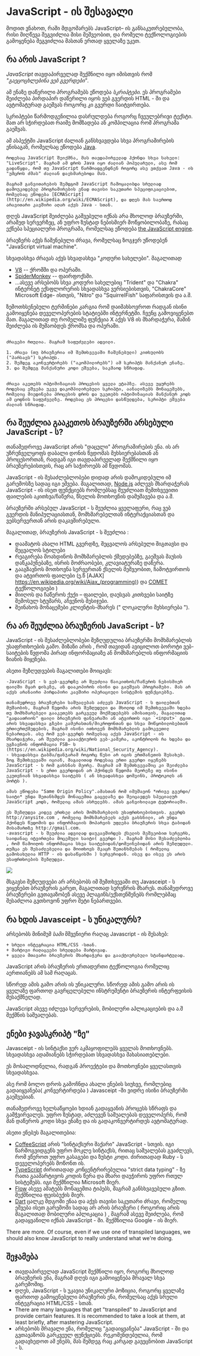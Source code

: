 # JavaScript - ის შესავალი

მოდით ვნახოთ, რაში მდგომარებს JavaScript– ის განსაკუთრებულობა, რისი მიღწევა შეგვიძლია მისი მეშვეობით, და რომელი ტექნოლოგიების გამოყენება შეგვიძლია მასთან ერთად ყველაზე უკეთ.

## რა არის JavaScript ?

*JavaScript* თავდაპირველად შექმნილი იყო იმისთვის რომ *"გაეცოცხლებინა ვებ გვერდები"*.

ამ ენაზე დაწერილი პროგრამებს ეწოდება *სკრიპტები*. ეს პროგრამები შეიძლება პირდაპირ დაწერილი იყოს ვებ გვერდის HTML - ში და ავტომატურად გაეშვას როგორც კი გვერდი ჩაიტვირთება.

სკრიპტები წარმოდგენილია დასრულდება როგორც ჩვეულებრივი ტექსტი. მათ არ სჭირდებათ რაიმე მომზადება ან კომპილაცია რომ პროგრამა გაეშვას.

ამ ასპექტში JavaScript ძალიან განსხვავდება სხვა პროგრამირების ენისაგან, რომელსაც ეწოდება [Java](https://en.wikipedia.org/wiki/Java_(programming_language)).

```smart header="Why <u>Java</u>Script?"
როდესაც JavaScript შეიქმნა, მას თავდაპირველად ჰქონდა სხვა სახელი: "LiveScript". მაგრამ ამ დროს Java იყო ძალიან პოპულარული, ასე რომ გადაწყდა, რომ თუ JavaScript წარმოადგენდნენ როგორც ასე ვთქვათ Java - ის "უმცროს ძმას" ძალიან დაეხმარებოდა მას.

მაგრამ განვითარების შემდგომ JavaScript ჩამოყალიბდა სრულიად დამოუკიდებელ პროგრამირების ენად თავისი საკუთარი სპეციფიკაციებით, რომელსაც ეწოდება [ECMAScript] (http://en.wikipedia.org/wiki/ECMAScript), და დღეს მას საერთოდ არავითარი კავშირი აღარ აქვს Java - სთან.

```
დღეს JavaScript შეიძლება გაშვებული იქნას არა მხოლოდ ბრაუზერში, არამედ სერვერზეც, ან უფრო ზუსტად ნებისმიერ მოწყობილობაზე, რასაც ექნება სპეციალური პროგრამა, რომელსაც ეწოდება [the JavaScript engine](https://en.wikipedia.org/wiki/JavaScript_engine).


ბრაუზერს აქვს ჩაშენებული ძრავა, რომელსაც ზოგჯერ უწოდებენ  "JavaScript virtual machine".

სხვადასხვა ძრავას აქვს სხვადასხვა "კოდური სახელები". მაგალითად

- [V8](https://en.wikipedia.org/wiki/V8_(JavaScript_engine)) -- ქრომში და ოპერაში.
- [SpiderMonkey](https://en.wikipedia.org/wiki/SpiderMonkey) -- ფაირფოქსში.
- ...ასევე არსებობს სხვა კოდური სახელებიც "Trident" და "Chakra" ინტერნეტ ექსფლორერის სხვადასხვა ვერსიებისთვის, "ChakraCore" Microsoft Edge- ისთვის, "Nitro" და "SquirrelFish" საფარისთვის და ა.შ.

ზემოთხსენებული ტერმინები კარგია რომ დაიმახსოვროთ რადგან ისინი გამოიყენება დეველოპერების სტატიებში ინტერნეტში. ჩვენც გამოვიყენებთ მათ. მაგალითად თუ რომელიმე ფუნქცია X აქვს V8 ის მხარდაჭერა, მაშინ შეიძლება ის მუშაობდეს ქრომსა და ოპერაში.

```smart header="How do engines work?"

ძრავები რთულია. მაგრამ საფუძვლები ადვილი.

1. ძრავა (თუ ბრაუზერია იმ შემთხვევაში ჩაშენებული) კითხულობს ("პარსავს") სკრიპტს.
2. შემდეგ აკონვერტირებს ("აკომპილირებს") ამ სკრიპტს მანქანურ ენაზე.
3. და შემდეგ მანქანური კოდი ეშვება, საკმაოდ სწრაფად.


ძრავა აკეთებს ოპტიმიზაციას პროცესის ყველა ეტაპზე. ასევე უყურებს როდესაც ეშვება უკვე დაკომპილირებული სკრიპტი, აანალიზებს მონაცემებს, რომელიც მიედინება პროცესის დროს და უკეთებს ოპტიმიზაციას მანქანურ კოდს ამ ცოდნის საფუძველზე. როდესაც ეს პროცესი დასწულდება, სკრიპტი ეშვება ძალიან სწრაფად.
```

## რა შეუძლია გააკეთოს ბრაუზერში არსებული JavaScript - ს?

თანამედროვე JavaScript არის "დაცული" პროგრამირების ენა. ის არ უზრუნველყოფს დაბალი დონის წვდომას მეხსიერებასთან ან პროცესორთან, რადგან იგი თავდაპირველად შექმნილი იყო ბრაუზერებისთვის, რაც არ საჭიროებს ამ წვდომას.

JavaScript - ის შესაძლებლობები დიდად არის დამოკიდებული იმ გარემოსზე სადაც იგი ეშვება. მაგალითად, [Node.js](https://wikipedia.org/wiki/Node.js) აძლევს მხარდაჭერას JavaScript - ის ისეთ ფუნქციებს რომლებსაც შეუძლიათ შემთხვევითი ფაილების აკითხვა/ჩაწერა, წსელის მოთხოვნის დამუშავება და ა.შ.

ბრაუზერში არსებულ JavaScript - ს შეუძლია ყველაფერი, რაც ვებ გვერდის მანიპულაციასთან, მომხმარებელთან ინტერაქციასთან და ვებსერვერთან არის დაკავშირებული.

მაგალითად, ბრაუზერის JavaScript - ს შეუძლია :

- დაამატოს ახალი HTML გვერდზე, შეცვალოს არსებული შიგთავსი და შეცვალოს სტილები
- რეაგირება მოახდინოს მომხმარებლის ქმედებებზე, გაეშვას მაუსის დაწკაპუნებაზე, ისრის მოძრაობები, კლავიატურაზე დაწერა. 
- გააგზავნოს მოთხოვნა სერვერთან ქსელის მეშვეობით, ჩამოტვირთოს და ატვირთოს ფაილები 
(ე.წ [AJAX] https://en.wikipedia.org/wiki/Ajax_(programming)) და [COMET](https://en.wikipedia.org/wiki/Comet_(programming)) ტექნოლოგიები )
- მიიღოს და ჩაწეროს ქუქი – ფაილები, დაუსვას კითხვები საიტზე შემოსულ სტუმარს, აჩვენოს მესიჯები.
- შეინახოს მონაცემები კლიენტის-მხარეს (" ლოკალური მეხსიერება ").

## რა არ შეუძლია ბრაუზერის JavaScript - ს?

JavaScript - ის შესაძლებლობები შეზღუდულია ბრაუზერში მომხმარებლის უსაფრთხოების გამო. მიზანი არის , რომ თავიდან ავიცილოთ ბოროტი ვებ-საიტების წვდომა პირად ინფორმაციაზე ან მომხმარებლის ინფორმაციის ზიანის მიყენება. 


ასეთი შეზღუდვების მაგალითები მოიცავს:

    -JavaScript - ს ვებ-გვერდზე არ შეუძლია წაიკითხოს/ჩაწეროს ნებისმიერ ფაილში მყარ დისკზე, ან დააკოპიროს ისინი და გაუშვას პროგრამები. მას არ აქვს არანაირი პირდაპირი კავშირი ოპერაციული სისტემის ფუნქციებზე.

    თანამედროვე ბრაუზერები საშუალებას აძლევს JavaScript - ს ფაილებთან მუშაობის, მაგრამ წვდომა არის შეზღუდული და მხოლოდ იმ შემთხვევაში ხდება თუ მომხმარებელი გააკეთებს გარკვეულ მოქმედებებს ამისათვის, მაგალითად "გადაათრიოს" ფაილი ბრაუზერის ფანჯარაში ან ატვირთოს იგი `<input>` ტგით.
    არის სხვადასხვა გზები კამერასთან/მიკროფონთან და სხვა მოწყობილობებთან ურთიერთქმედების, მაგრამ ისინი ითხოვენ მომხმარებლის გამოკვეთილ ნებართვას. ასე რომ ვებ-გვერდს რომელსაც აქვს JavaScript - ის მხარდაჭერა, არ შეუძლია გაააქტიუროს ვებ-კამერა, აკონტროლოს რა ხდება და უგზავნოს ინფორმაცია FSB– ს (https://en.wikipedia.org/wiki/National_Security_Agency).
    - სხვადასხვა ტაბმა/ფანჯარამ როგორც წესი არ იცის ერთმანეთის შესახებ. ზოგ შემთხვევაში იციან, მაგალითად როდესაც ერთი გვერდი იყენებს JavaScript - ს რომ გახსნას მეორე. მაგრამ ამ შემთხვევაშიც კი შეიძლება JavaScript - ს ერთი გვერდიდან არ ჰქონდეს წვდომა მეორეზე თუ ისინი ეკუთვნიან სხვადასხვა საიტებს ( ან სხვადასხვა დომეინს, პროტოკოლს ან პორტს ). 

    ამას ეწოდება "Same Origin Policy".ამასთან რომ იმუშავონ *ორივე გვერდი/საიტი* უნდა შეთანხმდეს მონაცემთა გაცვლაზე და შეიცავდეს სპეციალურ JavaScript კოდს, რომელიც ამას ასრულებს. ამას განვიხილავთ ტუტორიალში. 
 
    ეს შეზღუდვა კიდევ ერთხელ არის მომხმარებლის უსაფრთხოებისთვის. გვერდს http://anysite.com , რომელიც მომხმარებელს აქვს გახსნილი, არ უნდა ჰქონდეს წვდომის და ინფორმაციის მოპარვის უფლება ბრაუზერის სხვა ტაბიდან მისამართზე http://gmail.com. 
    -avascript - ს შეუძლია ადვილად დაუკავშირდეს ქსელის მეშვეობით სერვერს, საიდანაც იტვირთება მოცემული საიტი( გვერდი ). მაგრამ მისი შესაძლებლობა , რომ წამოიღოს ინფორმაცია სხვა საიტებიდან/დომეინებიდან არის შეზღუდული. თუმცა ეს შესაძლებელია და მოითხოვს მკაცრ შეთანხმებას ( რომელიც გამოსახულია HTTP - ის დასაწყისში ) სერვერიდან. ისევ და ისევ ეს არის უსაფრთხოების შეზღუდვა. 

![](limitations.svg)

მსგავსი შეზღუდვები არ არსებობს იმ შემთხვევაში თუ Javasceipt - ს ვიყენებთ ბრაუზერის გარეთ, მაგალითად სერვწრის მხარეს. თანამედროვე ბრაუზერები გვთავაზობენ ასევე პლაგინს/ექსთენშენებს რომლებმაც შესაძლოა გვთხოვონ უფრო მეტი ნებართვები.

## რა ხდის Javasceipt - ს უნიკალურს?

არსებობს მინიმუმ *სამი* მშვენიერი რაღაც Javascript  - ის შესახებ:

```compare
+ სრული ინტეგრაცია HTML/CSS -სთან.
+ მარტივი რაღაცეები სრულდება მარტივად.
+ ყველა მთავარი ბრაუზერის მხარდაჭერა და გააქტიურებული სტანდარტულად.
```
JavaScript არის ბრაუზერის ერთადერთი ტექნოლოგია რომელიც აერთიანებს ამ სამ რაღაცას.

სწორედ ამის გამო არის ის უნიკალური. სწორედ ამის გამო არის ის ყველაზე ფართოდ გავრცელებული ინსტრუმენტი ბრაუზერის ინტერფეისის შესაქმნელად.

JavaScript ასევე იძლევა სერვერების, მობილური აპლიკაციების და ა.შ შექმნის საშუალებას.

## ენები ჯავასკრიპტ "ზე"

Javasceipt - ის სინტაქსი  ვერ აკმაყოფილებს ყველას მოთხოვნებს. სხვადასხვა ადამიანებს სჭირდებათ სხვადასხვა მახასიათებლები.

ეს მოსალოდნელია, რადგან პროექტები და მოთხოვნები ყველასთვის სხვადასხვაა. 

ასე რომ ბოლო დროს გამოჩნდა ახალი ენების სიუხვე, რომლებიც გადაიყვანება( კონვერტირდება )  Javasceipt -ში ვიდრე ისინი ბრაუზერში გაეშვებიან.

თანამედროვე ხელსაწყოები ხდიან გადაყვანის პროცესს სწრაფს და გამჭვირვალეს. უფრო ზუსტად, აძლევენ საშუალებას დეველოპერს, რომ მან დაწეროს კოდი სხვა ენაზე და ის გადაკონვერტირდეს ავტომატურად. 

ასეთი ენებუს მაგალითებია:

- [CoffeeScript](http://coffeescript.org/) არის "სინტაქსური შაქარი" JavaScript - სთვის. იგი წარმოგვიდგენს უფრო მოკლე სინტაქსს, რითაც საშუალებას გვაძლევს, რომ ვწეროთ უფრო გასაგები და ზუსტი კოდი. ძირითადად Ruby -  ს დეველოპერებს მოწონთ ის.
- [TypeScript](http://www.typescriptlang.org/) ძირითადად კონცენტრირებულია "strict data typing" - ზე რათა გაამარტივოს კოდის წერა და მხარი დაუჭიროს უფრო რთულ სისტემებს. იგი შექმნილია  Microsoft მიერ.
- [Flow](http://flow.org/) ასევე ამატებს მონაცემთა ტიპებს, მაგრამ განსხვავებული გზით. შექმნილია ფეისბუქის მიერ.
- [Dart](https://www.dartlang.org/) ცალკე მდგომი ენაა და აქვს თავისი საკუთარი ძრავი, რომელიც ეშვება ისეთ გარემოში სადაც არ არის ბრაუზერი ( როგორიც არის მაგალითად მობილური აპლიკაცია ) , მაგრამ ასევე შეიძლება, რომ გადაყვანილი იქნას  JavaScript - ში. შექმნილია Google - ის მიერ. 

There are more. Of course, even if we use one of transpiled languages, we should also know JavaScript to really understand what we're doing.

## შეჯამება

- თავდაპირველად JavaScript შექმნილი იყო, როგორც მხოლოდ ბრაუზერის ენა, მაგრამ დღეს იგი გამოიყენება მრავალ სხვა გარემოშიც.
- დღეს, JavaScript - ს უკავია უნიკალური პოზიცია, როგორც ყველაზე ფართოდ გამოყენებული ბრაუზერის ენა, რომელსაც აქვს სრული ინტეგრაცია HTML/CSS - სთან.
- There are many languages that get "transpiled" to JavaScript and provide certain features. It is recommended to take a look at them, at least briefly, after mastering JavaScript.
- არსებობს მრავალი ენა, რომელიც "გადაიყვანება" JavaScript - ში და გვთავაზობს გარკვეულ ფუნქციებს. რეკომენდებულია, რომ გადავხედოთ ამ ენებს, მას შემდეგ რაც კარგად გავეცნობით JavaScript - ს.
